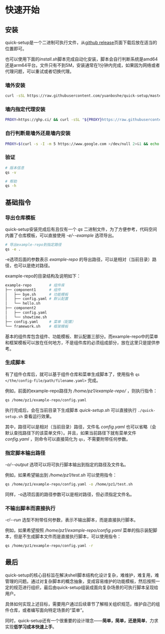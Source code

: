 # 快速开始

## 安装

quick-setup是一个二进制可执行文件，从[github release](https://github.com/yuanboshe/quick-setup/releases)页面下载后放在适当的位置即可。

也可以使用下面的*install.sh*脚本完成自动化安装，脚本会自行判断系统是amd64还是arm64平台。文件只有不到5M，安装通常在1分钟内完成，如果因为网络或者代理问题，可以重试或者切换代理。

### 墙外安装

```bash
curl -sSL https://raw.githubusercontent.com/yuanboshe/quick-setup/master/scripts/install.sh | bash
```

### 墙内指定代理安装

```bash
PROXY=https://ghp.ci/ && curl -sSL "${PROXY}https://raw.githubusercontent.com/yuanboshe/quick-setup/master/scripts/install.sh" | bash -s -- "$PROXY"
```

### 自行判断是墙外还是墙内安装

```bash
PROXY=$(curl -s -I -m 5 https://www.google.com >/dev/null 2>&1 && echo "" || echo "https://ghp.ci/") && curl -sSL "${PROXY}https://raw.githubusercontent.com/yuanboshe/quick-setup/master/scripts/install.sh" | bash -s -- "$PROXY"
```

### 验证

```bash
# 版本信息
qs -v

# 帮助
qs -h
```

## 基础指令

### 导出仓库模板

quick-setup安装完成后有且仅有一个 *qs* 二进制文件，为了方便参考，代码空间内置了仓库模板，可以直接使用 *-e/--example* 选项导出。

```bash
# 导出example-repo到指定路径
qs -e .
```

-e选项后面的参数表示 *example-repo* 的导出路径，可以是相对（当前目录）路径，也可以是绝对路径。

example-repo的目录结构及说明如下：

```bash
example-repo        # 组件库
├── component1      # 组件
│   ├── bye.sh      # 功能模板
│   ├── config.yaml # 默认配置
│   └── hello.sh
├── component2
│   ├── config.yaml
│   └── showtime.sh
├── config.yaml     # 菜单（配置）
└── framework.sh    # 框架模板
```

基本的组件库包含组件、功能模板、默认配置三部分。而example-repo中的菜单和框架模板可以放在任何地方，不是组件库的必须组成部分，放在这里只是提供参考。

### 生成脚本

有了组件仓库后，就可以基于组件仓库和菜单生成脚本了，使用指令 `qs </the/config-file/path/filename.yaml>` 完成。

例如，前面的example-repo路径为 */home/pz1/example-repo/* ，则执行指令：

```bash
qs /home/pz1/example-repo/config.yaml
```

执行完成后，会在当前目录下生成脚本 *quick-setup.sh* 可以直接执行 `./quick-setup.sh` 查看运行效果。

其中，路径可以是相对（当前目录）路径，文件名 *config.yaml* 也可以省略（会默认查找路径下的该菜单文件）。并且，如果当前路径下就有菜单文件 *config.yaml* ，则命令可以直接简化为 `qs`，不需要附带任何参数。

### 指定脚本输出路径

*-o/--output* 选项可以将可执行脚本输出到指定的路径及文件名。

例如，如果希望输出到 */home/pz1/test.sh* 可以使用指令：

```bash
qs /home/pz1/example-repo/config.yaml -o /home/pz1/test.sh
```

同样，-o选项后面的路径参数可以是相对路径，但必须指定文件名。

### 不输出脚本而直接执行

*-r/--run* 选型不附带任何参数，表示不输出脚本，而是直接执行脚本。

例如，如果希望按照 */home/pz1/example-repo/config.yaml* 菜单的指示装配脚本，但是不生成脚本文件而是直接执行脚本，可以使用指令：

```bash
qs /home/pz1/example-repo/config.yaml -r
```

## 最后

quick-setup的核心目标旨在解决shell脚本结构化设计复杂，难维护，难复用，难管理的问题。通过对复杂脚本的概念抽象，变成容易维护的功能模板，然后按照一定的规范进行组织，最后由quick-setup组装成面向复杂场景的可执行脚本呈现给用户。

具体如何实现上述目标，需要用户通过后续章节了解相关组织规范，维护自己的组件仓库，或者编写面向特定场景的“菜单”。

同时，quick-setup还有一个很重要的设计理念——**简单，简单，还是简单**，力求实现**低学习成本快速上手**。

